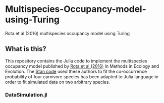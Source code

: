 # Multispecies-Occupancy-model-using-Turing
Rota et al (2016) multispecies occupancy model using Turing

## What is this?

This repository contains the Julia code to implement the multispecies occupancy model published by [Rota et al (2016)](https://besjournals.onlinelibrary.wiley.com/doi/full/10.1111/2041-210X.12587) in Methods in Ecology and Evolution.
The [Stan code](https://datadryad.org/stash/dataset/doi:10.5061/dryad.pq624) used these authors to fit the co-occurrence probability of four carnivore species has been adapted to Julia language in order to fit simulated data on two arbitrary species.

### DataSimulation.jl
